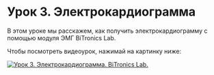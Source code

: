 # Урок 3. Электрокардиограмма

В этом уроке мы расскажем, как получить электрокардиограмму с помощью модуля ЭМГ BiTronics Lab.

Чтобы посмотреть видеоурок, нажимай на картинку ниже:

[![Урок 3. Электрокардиограмма. BiTronics Lab.](https://img.youtube.com/vi/14g2EbnkxIw/0.jpg)](https://www.youtube.com/watch?v=14g2EbnkxIw)
